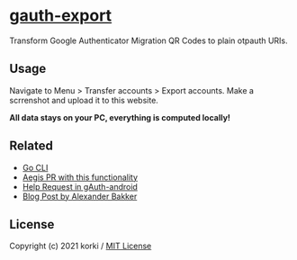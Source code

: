 # [gauth-export](https://korki43.github.io/gauth-export/)

Transform Google Authenticator Migration QR Codes to plain otpauth URIs.

## Usage

Navigate to Menu > Transfer accounts > Export accounts.
Make a scrrenshot and upload it to this website.

**All data stays on your PC, everything is computed locally!**

## Related

- [Go CLI](https://github.com/dim13/otpauth)
- [Aegis PR with this functionality](https://github.com/beemdevelopment/Aegis/pull/406/files)
- [Help Request in gAuth-android](https://github.com/google/google-authenticator-android/issues/118)
- [Blog Post by Alexander Bakker](https://alexbakker.me/post/parsing-google-auth-export-qr-code.html)

## License

Copyright (c) 2021 korki / [MIT License](./LICENSE)
